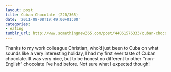 ```yaml
---
layout: post
title: Cuban Chocolate (220/365)
date: '2011-08-08T19:49:00+01:00'
categories:
- eating
tumblr_url: http://www.somethingnew365.com/post/44061576333/cuban-chocolate-220365
---
```

Thanks to my work colleague Christian, who’d just been to Cuba on what sounds like a very interesting holiday, I had my first ever taste of Cuban chocolate.
It was very nice, but to be honest no different to other “non-English” chocolate I’ve had before. Not sure what I expected though!
